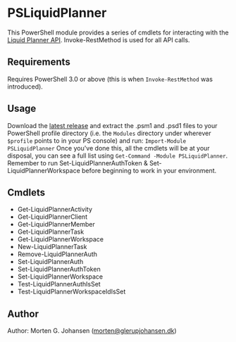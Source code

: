 # PSLiquidPlanner
This PowerShell module provides a series of cmdlets for interacting with the [Liquid Planner API](https://www.liquidplanner.com/support/articles/developer-tools/). Invoke-RestMethod is used for all API calls.

## Requirements
Requires PowerShell 3.0 or above (this is when `Invoke-RestMethod` was introduced).

## Usage
Download the [latest release](https://github.com/mgjohansen/liquidplanner-powershell/releases/latest) and  extract the .psm1 and .psd1 files to your PowerShell profile directory (i.e. the `Modules` directory under wherever `$profile` points to in your PS console) and run:
`Import-Module PSLiquidPlanner`
Once you've done this, all the cmdlets will be at your disposal, you can see a full list using `Get-Command -Module PSLiquidPlanner`. Remember to run Set-LiquidPlannerAuthToken & Set-LiquidPlannerWorkspace before beginning to work in your environment.

## Cmdlets
* Get-LiquidPlannerActivity
* Get-LiquidPlannerClient
* Get-LiquidPlannerMember
* Get-LiquidPlannerTask
* Get-LiquidPlannerWorkspace
* New-LiquidPlannerTask
* Remove-LiquidPlannerAuth
* Set-LiquidPlannerAuth
* Set-LiquidPlannerAuthToken
* Set-LiquidPlannerWorkspace
* Test-LiquidPlannerAuthIsSet
* Test-LiquidPlannerWorkspaceIdIsSet

## Author
Author: Morten G. Johansen (<morten@glerupjohansen.dk>)